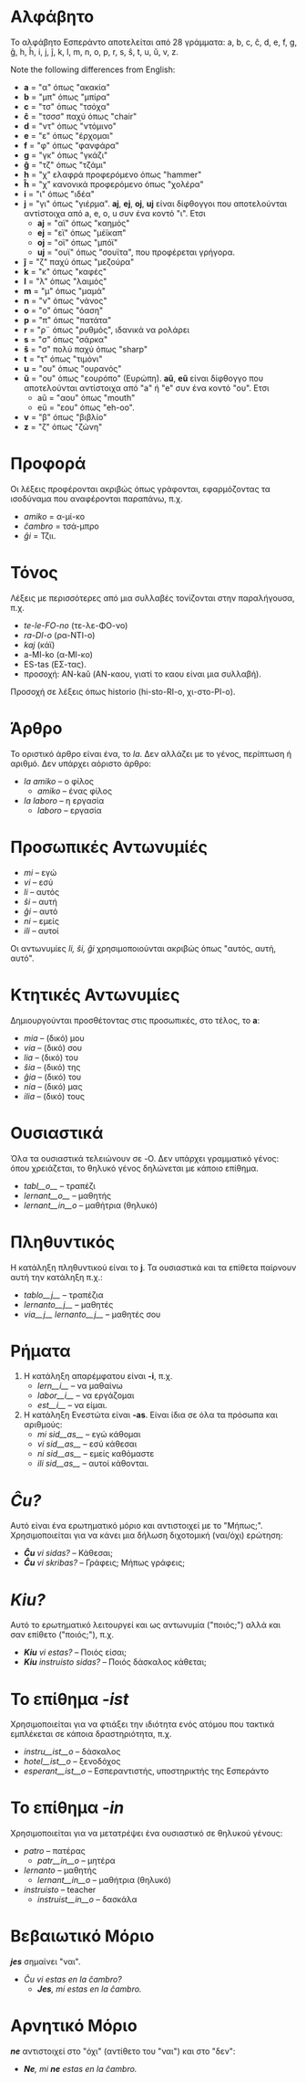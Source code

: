 # Αλφάβητο

Το αλφάβητο Εσπεράντο αποτελείται από 28 γράμματα: a, b, c, ĉ, d, e, f, g, ĝ, h, ĥ, i, j, ĵ, k, l, m, n, o, p, r, s, ŝ, t, u, ŭ, v, z.

Note the following differences from English:

- __a__ = "α" όπως "ακακία"
- __b__ = "μπ" όπως "μπίρα" 
- __c__ = "τσ" όπως "τσόχα"
- __ĉ__ = "τσσσ" παχύ όπως "chair"
- __d__ = "ντ" όπως "ντόμινο"
- __e__ = "ε" όπως "έρχομαι"
- __f__ = "φ" όπως "φανφάρα"
- __g__ = "γκ" όπως "γκάζι"
- __ĝ__ = "τζ" όπως "τζάμι"
- __h__ = "χ" ελαφρά προφερόμενο όπως "hammer"
- __ĥ__ = "χ" κανονικά προφερόμενο όπως "χολέρα"
- __i__ = "ι" όπως "ιδέα"
- __j__ = "γι" όπως "γιέρμα". __aj__, __ej__, __oj__, __uj__ είναι δίφθογγοι που αποτελούνται αντίστοιχα από a, e, o, u συν ένα κοντό "ι". Ετσι
	- __aj__ = "αϊ" όπως "καημός"
	- __ej__ = "εϊ" όπως "μέϊκαπ"
	- __oj__ = "οϊ" όπως "μπόϊ"
	- __uj__ = "ουϊ" όπως "σουϊτα", που προφέρεται γρήγορα.
- __ĵ__ = "ζ" παχύ όπως "μεζούρα"
- __k__ = "κ" όπως "καφές"
- __l__ = "λ" όπως "λαιμός"
- __m__ = "μ" όπως "μαμά"
- __n__ = "ν" όπως "νάνος"
- __o__ = "ο" όπως "όαση"
- __p__ = "π" όπως "πατάτα"
- __r__ = "ρ¨ όπως "ρυθμός", ιδανικά να ρολάρει
- __s__ = "σ" όπως "σάρκα"
- __ŝ__ = "σ" πολύ παχύ όπως "sharp"
- __t__ = "τ" όπως "τιμόνι"
- __u__ = "ου" όπως "ουρανός"
- __ŭ__ = "ου" όπως "εουρόπο" (Ευρώπη). __aŭ__, __eŭ__ είναι δίφθογγο που αποτελούνται αντίστοιχα από "a" ή "e" συν ένα κοντό "ου". Ετσι
	- aŭ = "αου" όπως "mouth"
	- eŭ = "εου" όπως "eh-oo".
- __v__ = "β" όπως "βιβλίο"
- __z__ = "ζ" όπως "ζώνη"


# Προφορά

Οι λέξεις προφέρονται ακριβώς όπως γράφονται, εφαρμόζοντας τα ισοδύναμα που αναφέρονται παραπάνω, π.χ.

- *amiko* = α-μί-κο
- *ĉambro* = τσά-μπρο
- *ĝi* = Τζιι.

# Τόνος

Λέξεις με περισσότερες από μια συλλαβές τονίζονται στην παραλήγουσα, π.χ.

- *te-le-FO-no* (τε-λε-ΦΟ-νο)
- *ra-DI-o* (ρα-ΝΤΙ-ο)
- *kaj* (κάϊ)
- a-MI-ko (α-ΜΙ-κο)
- ES-tas (ΕΣ-τας).
- προσοχή: AN-kaŭ (ΑΝ-καου, γιατί το καου είναι μια συλλαβή).

Προσοχή σε λέξεις όπως historio (hi-sto-RI-o, χι-στο-ΡΙ-ο).

# Άρθρο

Το οριστικό άρθρο είναι ένα, το *la*. Δεν αλλάζει με το γένος, περίπτωση ή αριθμό. Δεν υπάρχει αόριστο άρθρο:

- *la amiko* – ο φίλος
  - *amiko* – ένας φίλος
- *la laboro* – η εργασία
  - *laboro* – εργασία

# Προσωπικές Αντωνυμίές

- *mi* – εγώ
- *vi* – εσύ
- *li* – αυτός
- *ŝi* – αυτή
- *ĝi* – αυτό
- *ni* – εμείς
- *ili* – αυτοί

Οι αντωνυμίες *li, ŝi, ĝi* χρησιμοποιούνται ακριβώς όπως "αυτός, αυτή, αυτό".

# Κτητικές Αντωνυμίες

Δημιουργούνται προσθέτοντας στις προσωπικές, στο τέλος, το __a__:

- *mia* – (δικό) μου
- *via* – (δικό) σου
- *lia* – (δικό) του
- *ŝia* – (δικό) της
- *ĝia* – (δικό) του
- *nia* – (δικό) μας
- *ilia* – (δικό) τους

# Ουσιαστικά

Όλα τα ουσιαστικά τελειώνουν σε -O. Δεν υπάρχει γραμματικό γένος: όπου χρειάζεται, το θηλυκό γένος δηλώνεται με κάποιο επίθημα.

- *tabl__o__* – τραπέζι
- *lernant__o__* – μαθητής
- *lernant__in__o* – μαθήτρια (θηλυκό)

# Πληθυντικός

Η κατάληξη πληθυντικού είναι το __j__. Τα ουσιαστικά και τα επίθετα παίρνουν αυτή την κατάληξη π.χ.:

- *tablo__j__* – τραπέζια
- *lernanto__j__* – μαθητές
- *via__j__ lernanto__j__* – μαθητές σου

# Ρήματα

1. Η κατάληξη απαρέμφατου είναι __-i__, π.χ.
   - *lern__i__* – να μαθαίνω
   - *labor__i__* – να εργάζομαι
   - *est__i__* – να είμαι.
2. Η κατάληξη Ενεστώτα είναι __-as__. Είναι ίδια σε όλα τα πρόσωπα και αριθμούς:
   - *mi sid__as__* – εγώ κάθομαι
   - *vi sid__as__* – εσύ κάθεσαι
   - *ni sid__as__* – εμείς καθόμαστε
   - *ili sid__as__* – αυτοί κάθονται.

# *Ĉu?*

Αυτό είναι ένα ερωτηματικό μόριο και αντιστοιχεί με το "Μήπως;". Χρησιμοποιείται για να κάνει μια δήλωση διχοτομική (ναι/όχι) ερώτηση:

- *__Ĉu__ vi sidas?* – Κάθεσαι;
- *__Ĉu__ vi skribas?* – Γράφεις; Μήπως γράφεις;

# *Kiu?*

Αυτό το ερωτηματικό λειτουργεί και ως αντωνυμία ("ποιός;") αλλά και σαν επίθετο ("ποιός;"), π.χ.

- *__Kiu__ vi estas?* – Ποιός είσαι;
- *__Kiu__ instruisto sidas?* – Ποιός δάσκαλος κάθεται;


# Το επίθημα *-ist*

Χρησιμοποιείται για να φτιάξει την ιδιότητα ενός ατόμου που τακτικά εμπλέκεται σε κάποια δραστηριότητα, π.χ.


- *instru__ist__o* – δάσκαλος
- *hotel__ist__o* – ξενοδόχος
- *esperant__ist__o* – Εσπεραντιστής, υποστηρικτής της Εσπεράντο


# Το επίθημα *-in*

Χρησιμοποιείται για να μετατρέψει ένα ουσιαστικό σε θηλυκού γένους:

- *patro* – πατέρας
    - *patr__in__o* – μητέρα
- *lernanto* – μαθητής
    - *lernant__in__o* – μαθήτρια (θηλυκό)
- *instruisto* – teacher
    - *instruist__in__o* – δασκάλα

# Βεβαιωτικό Μόριο

*__jes__* σημαίνει "ναι".

- *Ĉu vi estas en la ĉambro?* 
  - *__Jes__, mi estas en la ĉambro.* 

# Αρνητικό Μόριο

*__ne__* αντιστοιχεί στο "όχι" (αντίθετο του "ναι") και στο "δεν":

- *__Ne__, mi __ne__ estas en la ĉambro.* 
